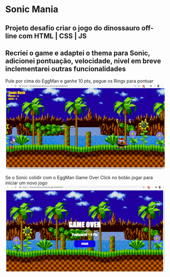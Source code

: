 # Sonic Mania
## Projeto desafio criar o jogo do dinossauro off-line com HTML | CSS | JS

## Recriei o game e adaptei o thema para Sonic, adicionei pontuação, velocidade, nivel em breve inclementarei outras funcionalidades 

Pule por cima do EggMan e ganhe 10 pts, pegue os Rings para pontuar 
![Game interface](https://github.com/ricardoaraujosantos/rex-game/blob/main/images/captura.png)

Se o Sonic colidir com o EggMan Game Over 
Click no botão jogar para iniciar um novo jogo
![Game over interface](https://github.com/ricardoaraujosantos/rex-game/blob/main/images/game-over.png)
